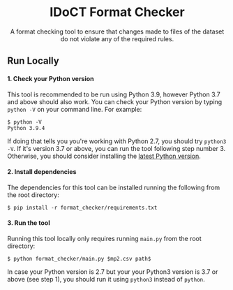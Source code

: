 <h1 align="center">IDoCT Format Checker</h1>

<p align="center">A format checking tool to ensure that changes made to files of the dataset do not violate any of the required rules.</p>

## Run Locally

#### 1. Check your Python version

This tool is recommended to be run using Python 3.9, however Python 3.7 and above should also work. You can check your Python version by typing `python -V` on your command line. For example:

```
$ python -V
Python 3.9.4
```

If doing that tells you you're working with Python 2.7, you should try `python3 -V`. If it's version 3.7 or above, you can run the tool following step number 3. Otherwise, you should consider installing the [latest Python version](https://www.python.org/downloads/).

#### 2. Install dependencies

The dependencies for this tool can be installed running the following from the root directory:

```
$ pip install -r format_checker/requirements.txt
```

#### 3. Run the tool

Running this tool locally only requires running `main.py` from the root directory:

```
$ python format_checker/main.py $mp2.csv path$
```
In case your Python version is 2.7 but your your Python3 version is 3.7 or above (see step 1), you should run it using `python3` instead of `python`. 
